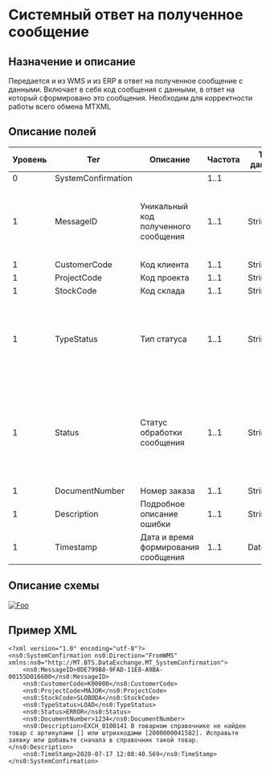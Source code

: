 # Системный ответ на полученное сообщение

## Назначение и описание
Передается и из WMS и из ERP в ответ на полученное сообщение с данными. Включает в себя код сообщения с данными, в ответ на который сформировано это сообщения.
Необходим для корректности работы всего обмена MTXML

## Описание полей

Уровень | Тег | Описание | Частота | Тип данных | Размер поля | Комментарий
--------|-----|----------|---------|------------|-------------|------------
0 | SystemConfirmation | | 1..1 | | | 
1 | MessageID | Уникальный код полученного сообщения | 1..1 | String | 50 | Код сообщения в ответе совпадает с кодом полученного сообщения
1 | CustomerCode | Код клиента | 1..1 | String | 20 | 
1 | ProjectCode | Код проекта | 1..1 | String | 20 | 
1 | StockCode | Код склада | 1..1 | String | 20 | 
1 | TypeStatus | Тип статуса | 1..1 | String | 20 | TRANSFER – сообщение поступило в EBS<br />LOAD – сообщение обработано в WMS
1 | Status | Статус обработки сообщения | 1..1 | String | 20 | OK – Сообщение успешно обработано в WMS<br />ERROR – Возникла ошибка при обработке в WMS
1 | DocumentNumber | Номер заказа | 1..1 | String | 50 | 
1 | Description | Подробное описание ошибки | 1..1 | String | 250 | 
1 | Timestamp | Дата и время формирования сообщения | 1..1 | DateTime | |

## Описание схемы
<a href="https://github.com/MajorTerminal/MTXML/blob/master/XSD/MT_SystemConfirmation.xsd" rel="XSD">![Foo](https://user-images.githubusercontent.com/22858622/134012526-73d1b128-a2cd-4d14-8a13-10f81a57c04f.png)</a>

## Пример XML
```
<?xml version="1.0" encoding="utf-8"?>
<ns0:SystemConfirmation ns0:Direction="FromWMS" xmlns:ns0="http://MT.BTS.DataExchange.MT_SystemConfirmation">
	<ns0:MessageID>0DE799B8-9FAD-11E8-A9BA-00155D016600</ns0:MessageID>
	<ns0:CustomerCode>К00000</ns0:CustomerCode>
	<ns0:ProjectCode>MAJOR</ns0:ProjectCode>
	<ns0:StockCode>SLOBODA</ns0:StockCode>
	<ns0:TypeStatus>LOAD</ns0:TypeStatus>
	<ns0:Status>ERROR</ns0:Status>
	<ns0:DocumentNumber>1234</ns0:DocumentNumber>
	<ns0:Description>EXCH_0100141 В товарном справочнике не найден товар с артикулами [] или штрихкодами [2000000041582]. Исправьте заявку или добавьте сначала в справочник такой товар.</ns0:Description>
	<ns0:TimeStamp>2020-07-17 12:08:40.569</ns0:TimeStamp>
</ns0:SystemConfirmation>
```
